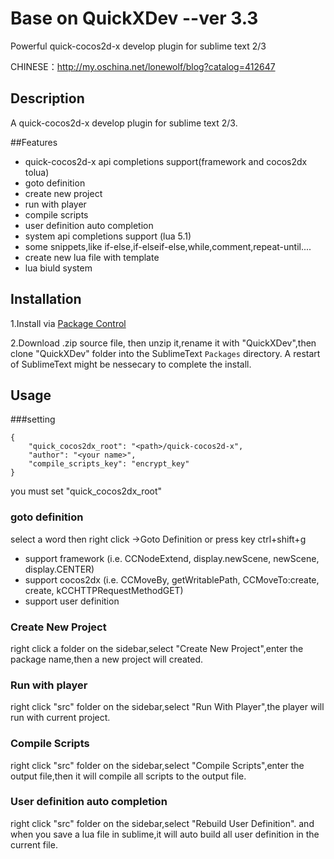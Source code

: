 Base on QuickXDev  --ver 3.3
=========

Powerful quick-cocos2d-x develop plugin for sublime text 2/3

CHINESE：<a href="http://my.oschina.net/lonewolf/blog?catalog=412647" target="_blank">http://my.oschina.net/lonewolf/blog?catalog=412647</a>

## Description

A quick-cocos2d-x develop plugin for sublime text 2/3.

##Features

 * quick-cocos2d-x api completions support(framework and cocos2dx tolua)
 * goto definition
 * create new project
 * run with player
 * compile scripts
 * user definition auto completion
 * system api completions support (lua 5.1)
 * some snippets,like if-else,if-elseif-else,while,comment,repeat-until....
 * create new lua file with template
 * lua biuld system

## Installation

1.Install via [Package Control](https://sublime.wbond.net/)

2.Download .zip source file, then unzip it,rename it with "QuickXDev",then clone "QuickXDev" folder into the SublimeText ```Packages``` directory.  A restart of SublimeText might be nessecary to complete the install.


## Usage

###setting

```
{
    "quick_cocos2dx_root": "<path>/quick-cocos2d-x",
    "author": "<your name>",
    "compile_scripts_key": "encrypt_key"
}
```
you must set "quick_cocos2dx_root"

### goto definition

select a word then right click ->Goto Definition or press key ctrl+shift+g
 * support framework (i.e. CCNodeExtend, display.newScene, newScene, display.CENTER)
 * support cocos2dx (i.e. CCMoveBy, getWritablePath, CCMoveTo:create, create, kCCHTTPRequestMethodGET)
 * support user definition 

### Create New Project

 right click a folder on the sidebar,select "Create New Project",enter the package name,then a new project will created.

### Run with player

 right click "src" folder on the sidebar,select "Run With Player",the player will run with current project.

### Compile Scripts

 right click "src" folder on the sidebar,select "Compile Scripts",enter the output file,then it will compile all scripts to the output file.

### User definition auto completion

 right click "src" folder on the sidebar,select "Rebuild User Definition".
 and when you save a lua file in sublime,it will auto build all user definition in the current file.
